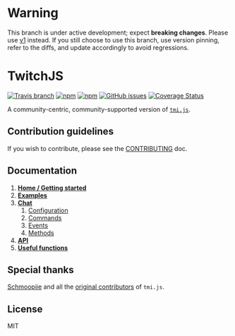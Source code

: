 # Warning

This branch is under active development; expect **breaking changes**. Please use [v1](https://github.com/twitch-apis/twitch-js/tree/v1) instead. If you still choose to use this branch, use version pinning, refer to the diffs, and update accordingly to avoid regressions.

# TwitchJS

[![Travis branch](https://img.shields.io/travis/twitch-apis/twitch-js/master.svg)](https://travis-ci.org/twitch-apis/twitch-js)
[![npm](https://img.shields.io/npm/v/twitch-js.svg)](https://www.npmjs.com/package/twitch-js)
[![npm](https://img.shields.io/npm/dw/twitch-js.svg)](https://www.npmjs.com/package/twitch-js)
[![GitHub issues](https://img.shields.io/github/issues/twitch-apis/twitch-js.svg)](https://github.com/twitch-apis/twitch-js/issues)
[![Coverage Status](https://coveralls.io/repos/github/twitch-apis/twitch-js/badge.svg)](https://coveralls.io/github/twitch-apis/twitch-js)

A community-centric, community-supported version of [`tmi.js`](https://github.com/tmijs/tmi.js).


## Contribution guidelines

If you wish to contribute, please see the [CONTRIBUTING](https://github.com/twitch-apis/twitch-js/blob/master/CONTRIBUTING.md) doc.


## Documentation

1.  [**Home / Getting started**](/docs/HomeGettingStarted.md)
1.  [**Examples**](/docs/Examples.md)
1.  [**Chat**](/docs/Chat/)
    1. [Configuration](/docs/Chat/Configuration.md)
    1. [Commands](/docs/Chat/Commands.md)
    1. [Events](/docs/Chat/Events.md)
    1. [Methods](/docs/Chat/Methods.md)
1.  [**API**](/docs/API.md)
1.  [**Useful functions**](/docs/UsefulFunctions.md)


## Special thanks

[Schmoopiie](https://github.com/Schmoopiie) and all the [original contributors](https://github.com/tmijs/tmi.js/graphs/contributors) of `tmi.js`.

## License

MIT
